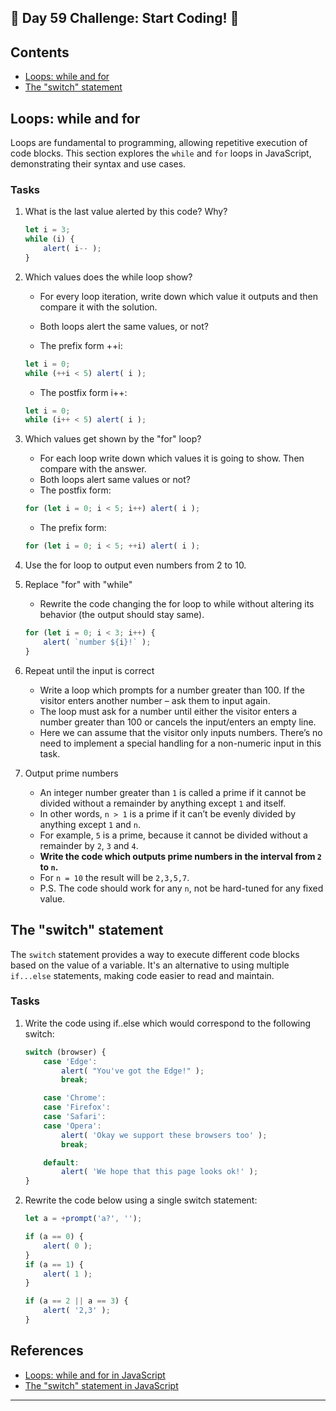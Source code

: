 ## 🚀 Day 59 Challenge: Start Coding! 🚀

## Contents
- [Loops: while and for](#loops-while-and-for)
- [The "switch" statement](#the-switch-statement)

## Loops: while and for

Loops are fundamental to programming, allowing repetitive execution of code blocks. This section explores the `while` and `for` loops in JavaScript, demonstrating their syntax and use cases.

### Tasks
1. What is the last value alerted by this code? Why?
    ```js
    let i = 3;
    while (i) {
        alert( i-- );
    }
    ```
2. Which values does the while loop show?
    - For every loop iteration, write down which value it outputs and then compare it with the solution.
    - Both loops alert the same values, or not?

    - The prefix form ++i:
    ```js
    let i = 0;
    while (++i < 5) alert( i );
    ```

    - The postfix form i++:
    ```js
    let i = 0;
    while (i++ < 5) alert( i );
    ```

3. Which values get shown by the "for" loop?
    - For each loop write down which values it is going to show. Then compare with the answer.
    - Both loops alert same values or not?
    - The postfix form:
    ```js
    for (let i = 0; i < 5; i++) alert( i );
    ```
    - The prefix form:
    ```js
    for (let i = 0; i < 5; ++i) alert( i );
    ```

4. Use the for loop to output even numbers from 2 to 10.

5. Replace "for" with "while"
    - Rewrite the code changing the for loop to while without altering its behavior (the output should stay same).
    ```js
    for (let i = 0; i < 3; i++) {
        alert( `number ${i}!` );
    }
    ```

6. Repeat until the input is correct
    - Write a loop which prompts for a number greater than 100. If the visitor enters another number – ask them to input again.
    - The loop must ask for a number until either the visitor enters a number greater than 100 or cancels the input/enters an empty line.
    - Here we can assume that the visitor only inputs numbers. There’s no need to implement a special handling for a non-numeric input in this task.

7. Output prime numbers
    - An integer number greater than `1` is called a prime if it cannot be divided without a remainder by anything except `1` and itself.
    - In other words, `n > 1` is a prime if it can’t be evenly divided by anything except `1` and `n`.
    - For example, `5` is a prime, because it cannot be divided without a remainder by `2`, `3` and `4`.
    - **Write the code which outputs prime numbers in the interval from `2` to `n`.**
    - For `n = 10` the result will be `2,3,5,7`.
    - P.S. The code should work for any `n`, not be hard-tuned for any fixed value.

## The "switch" statement

The `switch` statement provides a way to execute different code blocks based on the value of a variable. It's an alternative to using multiple `if...else` statements, making code easier to read and maintain.

### Tasks
1. Write the code using if..else which would correspond to the following switch:
    ```js
    switch (browser) {
        case 'Edge':
            alert( "You've got the Edge!" );
            break;

        case 'Chrome':
        case 'Firefox':
        case 'Safari':
        case 'Opera':
            alert( 'Okay we support these browsers too' );
            break;

        default:
            alert( 'We hope that this page looks ok!' );
    }
    ```

2. Rewrite the code below using a single switch statement:
    ```js
    let a = +prompt('a?', '');

    if (a == 0) {
        alert( 0 );
    }
    if (a == 1) {
        alert( 1 );
    }

    if (a == 2 || a == 3) {
        alert( '2,3' );
    }
    ```

## References
- [Loops: while and for in JavaScript](https://javascript.info/while-for)
- [The "switch" statement in JavaScript](https://javascript.info/switch)
---
